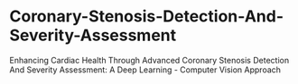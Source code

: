 # Coronary-Stenosis-Detection-And-Severity-Assessment
Enhancing Cardiac Health Through Advanced Coronary Stenosis Detection And  Severity Assessment: A Deep Learning - Computer Vision Approach
